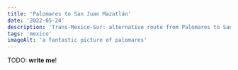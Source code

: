 ```yaml
---
title: 'Palomares to San Juan Mazatlán'
date: '2022-05-24'
description: 'Trans-Mexico-Sur: alternative route from Palomares to San Juan Mazatlán'
tags: 'mexico'
imageAlt: 'a fantastic picture of palomares'
---
```


TODO: **write me**!